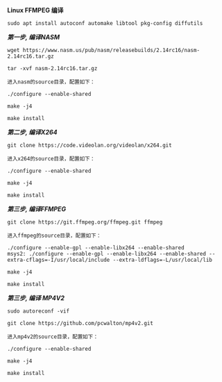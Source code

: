 **Linux FFMPEG 编译**

    sudo apt install autoconf automake libtool pkg-config diffutils

***第一步, 编译NASM***

    wget https://www.nasm.us/pub/nasm/releasebuilds/2.14rc16/nasm-2.14rc16.tar.gz

    tar -xvf nasm-2.14rc16.tar.gz

    进入nasm的source目录，配置如下：

    ./configure --enable-shared

    make -j4

    make install


***第二步, 编译X264***

    git clone https://code.videolan.org/videolan/x264.git

    进入x264的source目录，配置如下：

    ./configure --enable-shared
    
    make -j4

    make install


***第三步, 编译FFMPEG***

    git clone https://git.ffmpeg.org/ffmpeg.git ffmpeg

    进入ffmpeg的source目录，配置如下：

    ./configure --enable-gpl --enable-libx264 --enable-shared
    msys2: ./configure --enable-gpl --enable-libx264 --enable-shared --extra-cflags=-I/usr/local/include --extra-ldflags=-L/usr/local/lib

    make -j4

    make install


***第三步, 编译 MP4V2***

    sudo autoreconf -vif

    git clone https://github.com/pcwalton/mp4v2.git

    进入mp4v2的source目录，配置如下：

    ./configure --enable-shared

    make -j4

    make install
